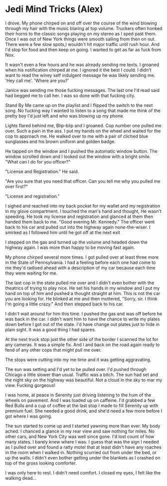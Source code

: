 #  Jedi Mind Tricks (Alex)

I drove. My phone chirped on and off over the course of the wind blowing through
my hair with the music blaring at top volume. Truckers often honked their horns
to the classic songs playing on my stereo as I sped past them. Once I was out of
New York things were smooth sailing from then on out. There were a few slow
spots,I wouldn't hit major traffic until rush hour. And I'd stop for food and
then keep on going. I wanted to get as far as fuck from Nox.

It wasn't even a few hours and he was already sending me texts. I groaned when
his notification chirped at me. I ignored it the best I could. I didn't want to
read the winey self indulgent message he was likely sending me. 'Hey call me'.
'Where are you?'

Janice was sending me those fucking messages. The last one I'd read said had
begged me to call her. I was so done with that fucking city.

Stand By Me came up on the playlist and I flipped the switch to the next song.
No fucking way I wanted to listen to a song that made me think of the pretty boy
I'd just left and who was blowing up my phone.

Lights flared behind me, Blip-blip and I groaned. Cop number one pulled me over.
Such a pain in the ass. I put my hands on the wheel and waited for the cop to
approach me. He walked over to me with a pair of cliched blue sunglasses and his
brown uniform and golden badge.

He tapped on the window and I pushed the automatic window button. The window
scrolled down and I looked out the window with a bright smile. "What can I do
for you officer?"

"License and Registration." He said.

"Are you sure that you need that officer. Can you tell me why you pulled me over
first?"

"License and registration."

I sighed and reached into my back pocket for my wallet and my registration in my
glove compartment. I touched the man's hand and thought, He wasn't speeding. He
took my license and registration and glanced at them then handed them back to
me. "Good evening Mr. Kennedy." The officer went back to his car and pulled out
into the highway again none-the-wiser. I smirked as I followed him until he got
off at the next exit

I stepped on the gas and turned up the volume and headed down the highway again.
I was more than happy to be moving fast again.

My phone chirped several more times. I got pulled over at least three more in
the State of Pennsylvania. I had a feeling before each one had come to me they'd
radioed ahead with a description of my car because each time they were waiting
for me.

The last cop in the state pulled me over and I didn't even bother with the
theatrics of trying to play nice. He set his hands in my window and I put my
hand on top of him and pushed a thought straight at him. This is not the car you
are looking for. He blinked at me and then muttered, "Sorry, sir. I think I'm
going a little crazy." And then stepped back to his car.

I didn't wait around for him this time. I pushed the gas and was off before he
was back in the car. I didn't want him to have the chance to write my plates
down before I got out of the state. I'd have change out plates just to hide in
plain sight. It was a good thing I had spares.

At the next truck stop just the other side of the border I scanned the lot for
any cameras. It was a simple fix. And I and back on the road again ready to fend
of any other cops that might pull me over.

The stops were cutting into my me time and it was getting aggravating.

The sun was setting and I'd yet to be pulled over. I'd pushed through Chicago a
little slower than usual. Traffic was a bitch. The sun had set and the night sky
on the highway was beautiful. Not a cloud in the sky to mar my view. Fucking
gorgeous!

I was home, at peace in Serenity just driving listening to the hum of the wheels
on pavement. And I was loaded up on caffeine. I'd grabbed a few Red Bulls and a
cup of coffee at the last stop I made to fill Serenity up with premium fuel. She
needed a good drink, and she'd need a few more before I got where I was going.

The sun started to come up and I started yawning more than ever. My body ached.
I chanced a glance in my rear view and saw nothing for miles. No other cars, and
New York City was well since gone. I'd lost count of how many states. I barely
knew where I was. I guess that was the sign I needed as I pulled over and found
a ratty motel that at least didn't have any roaches in the room when I walked
in. Nothing scurried out from under the bed, or up the walls. I didn't even
bother getting under the blankets as I crashed on top of the gross looking
comforter.

I was only here to rest. I didn't need comfort. I closed my eyes, I felt like
the walking dead…

<!--stackedit_data:
eyJoaXN0b3J5IjpbODE1MzgwNThdfQ==
-->